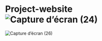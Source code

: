 # Project-website![Capture d’écran (24)](https://user-images.githubusercontent.com/70979707/180605822-6668ec25-bec8-43a2-a6ef-728a98c5c237.png)
![Capture d’écran (26)](https://user-images.githubusercontent.com/70979707/180605832-1615918c-7dde-4db7-91fb-b0cb89d4785c.png)
